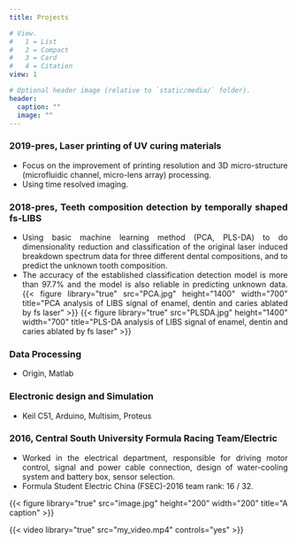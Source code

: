 ```yaml
---
title: Projects

# View.
#   1 = List
#   2 = Compact
#   3 = Card
#   4 = Citation
view: 1

# Optional header image (relative to `static/media/` folder).
header:
  caption: ""
  image: ""
---
```


<div style="text-align: justify">

 ### 2019-pres, Laser printing of UV curing materials
* Focus on the improvement of printing resolution and 3D micro-structure (microfluidic channel, micro-lens array) processing.
* Using time resolved imaging.

 ### 2018-pres, Teeth composition detection by temporally shaped fs-LIBS


* Using basic machine learning method (PCA, PLS-DA) to do dimensionality reduction and classification of the original laser induced breakdown spectrum data for three different dental compositions, and to predict the unknown tooth composition.
* The accuracy of the established classification detection model is more than 97.7% and the model is also reliable in predicting unknown data.
{{< figure library="true" src="PCA.jpg" height="1400" width="700" title="PCA analysis of LIBS signal of enamel, dentin and caries ablated by fs laser" >}}
{{< figure library="true" src="PLSDA.jpg" height="1400" width="700" title="PLS-DA analysis of LIBS signal of enamel, dentin and caries ablated by fs laser" >}}
 ### Data Processing

* Origin, Matlab

 ### Electronic design and Simulation

* Keil C51, Arduino, Multisim, Proteus

 ### 2016, Central South University Formula Racing Team/Electric

* Worked in the electrical department, responsible for driving motor control, signal and power cable connection, design of water-cooling system and battery box, sensor selection.
* Formula Student Electric China (FSEC)-2016 team rank: 16 / 32.

{{< figure library="true" src="image.jpg" height="200" width="200" title="A caption" >}}

{{< video library="true" src="my_video.mp4" controls="yes" >}}